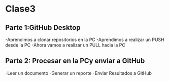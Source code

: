 # Clase3

## Parte 1:GitHub Desktop

-Aprendimos a clonar repositorios en la PC
-Aprendimos a realizar un PUSH desde la PC
-Ahora vamos a realizar un PULL hacia la PC

## Parte 2: Procesar en la PCy enviar a GitHub

-Leer un documento
-Generar un reporte
-Enviar Resultados a GitHub

